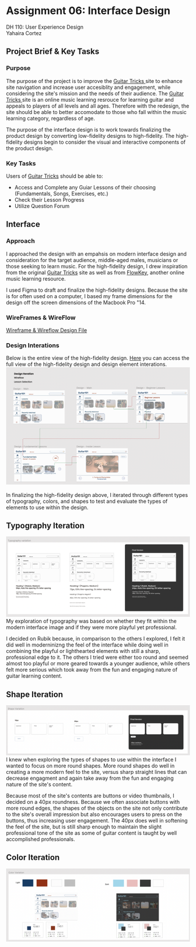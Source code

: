 # Assignment 06: Interface Design
 DH 110: User Experience Design <br>
 Yahaira Cortez
 
 ## Project Brief & Key Tasks

### Purpose
The purpose of the project is to improve the <a href="https://www.guitartricks.com/home.php" target="_blank">Guitar Tricks </a> site to enhance site navigation and increase user accesiblity and engagement, while considering the site's mission and the needs of their audience. The <a href="https://www.guitartricks.com/home.php" target="_blank">Guitar Tricks </a> site is an online music learning resrouce for learning guitar and appeals to players of all levels and all ages. Therefore with the redesign, the site should be able to better accomodate to those who fall within the music learning category, regardless of age. <br>

The purpose of the interface design is to work towards finalizing the product design by converting low-fidelity designs to high-fidelity. The high-fidelity designs begin to consider the visual and interactive components of the product design. 

### Key Tasks 
Users of <a href="https://www.guitartricks.com/home.php" target="_blank">Guitar Tricks</a> should be able to:
 - Access and Complete any Guiar Lessons of their choosing (Fundamentals, Songs, Exercises, etc.)
 - Check their Lesson Progress
 - Utilize Question Forum 
 
## Interface

### Approach 
I approached the design with an empahsis on modern interface design and consideration for the target audience, middle-aged males, musicians or those seeking to learn music. For the high-fidelity design, I drew inspiration from the original <a href="https://www.guitartricks.com/home.php" target="_blank">Guitar Tricks</a> site as well as from <a href="https://app.flowkey.com/songs" target="_blank">FlowKey</a>, another online music learning resource. 

I used Figma to draft and finalize the high-fidelity designs. Because the site is for often used on a computer, I based my frame dimensions for the design off the screen dimensions of the Macbook Pro "14. 

### WireFrames & WireFlow
<a href="https://www.figma.com/file/3TI2Ngv9DapGHKVuJVa7Su/DH110---A06?node-id=10%3A271" target="_blank">Wireframe & Wireflow Design File</a>


### Design Interations 
Below is the entire view of the high-fidelity design. <a href="https://www.figma.com/file/3TI2Ngv9DapGHKVuJVa7Su/DH110---A06?node-id=0%3A1" target="_blank">Here</a> you can access the full view of the high-fidelity design and design element interations. <br>
<img src="images/fullview.png"> <br> 
<br>
In finalizing the high-fidelity design above, I iterated through different types of typography, colors, and shapes to test and evaluate the types of elements to use within the design. <br>

## Typography Iteration
<img src="images/typography.png"> <br>
My exploration of typography was based on whether they fit within the modern interface image and if they were more playful yet professional. <br>

I decided on Rubik because, in comparison to the others I explored, I felt it did well in moderninizng the feel of the interface while doing well in combining the playful or lighthearted elements with still a sharp, professional edge to it. The others I tried were either too round and seemed almost too playful or more geared towards a younger audience, while others felt more serious which took away from the fun and engaging nature of guitar learning content. <br>

## Shape Iteration
<img src="images/shape.png"> <br>
I knew when exploring the types of shapes to use within the interface I wanted to focus on more round shapes. More round shapes do well in creating a more modern feel to the site, versus sharp straight lines that can decrease engagment and again take away from the fun and engaging nature of the site's content. <br>

Because most of the site's contents are buttons or video thumbnails, I decided on a 40px roundness. Because we often associate buttons with more round edges, the shapes of the objects on the site not only contribute to the site's overall impression but also encourages users to press on the buttons, thus increasing user engagement. The 40px does well in softening the feel of the site, but is still sharp enough to maintain the slight professional tone of the site as some of guitar content is taught by well accomplished professionals. <br>

## Color Iteration
<img src="images/color.png"> <br>
